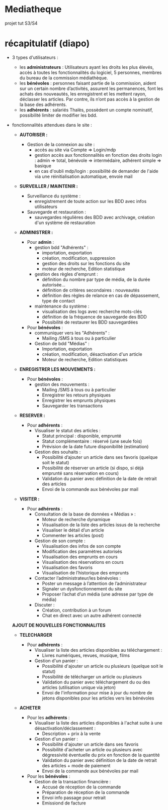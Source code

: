 # Mediatheque

projet tut S3/S4

# récapitulatif (diapo)

- 3 types d'utilisateurs :

    -  les **administrateurs** : Utilisateurs ayant les droits les plus élevés, accès à toutes les fonctionnalités du logiciel, 5       personnes, membres du bureau de la commission médiathèque.
    -  les **bénévoles** : personnes faisant partie de la commission, aident sur un certain nombre d’activités, assurent les permanences, font les achats des nouveautés, les enregistrent et les mettent rayon, déclasser les articles. Par contre, ils n’ont pas accès à la gestion de la base des adhérents.
    -  les **adhérents** : salariés Thalès, possèdent un compte nominatif, possibilité limiter de modifier les bdd.
      

- fonctionnalités attendues dans le site :

     - **AUTORISER :**
        - Gestion de la connexion au site :
          - accès au site via Compte =>  Login/mdp
          - gestion accès aux fonctionnalités en fonction des droits login : admin => total, bénévole => intermédaire, adhérent simple => basique
          - en cas d'oubli mdp/login : possibilité de demander de l'aide via une réinitialisation automatique, envoie mail
            
     - **SURVEILLER / MAINTENIR :**
        - Surveillance du système : 
          - enregistrement de toute action sur les BDD avec infos utilisateurs
        - Sauvegarde et restauration : 
          - sauvegardes régulières des BDD avec archivage, création d'un système de restauration
            
     - **ADMINISTRER :** 
        - Pour **admin** : 
          - gestion bdd "Adhérents" :
             - importation, exportation
             - création, modification, suppression
             - gestion des droits sur les fonctions du site
             - moteur de recherche, Edition statistique
          - gestion des règles d'emprunt :
             - définition du nombre par type de média, de la durée autorisée...
             - définition de critères secondaires : nouveautés
             - définition des règles de relance en cas de dépassement, type de contact
           - maintenance du système :
             - visualisation des logs avec recherche mots-clés
             - définition de la fréquence de sauvegarde des BDD
             - Possibilité de restaurer les BDD sauvegardées
        - Pour **bénévoles** : 
           - communiquer vers les "Adhérents" :
             - Mailing /SMS à tous ou à particulier
           - Gestion de bdd "Médias" :
             - Importation, exportation
             - création, modification, désactivation d'un article
             - Moteur de recherche, Edition statistiques 
              
     - **ENREGISTRER LES MOUVEMENTS :** 
        - Pour **bénévoles** : 
           - gestion des mouvements :
             - Mailing /SMS à tous ou à particulier
             - Enregistrer les retours physiques
             - Enregistrer les emprunts physiques
             - Sauvegarder les transactions  
             
     - **RESERVER :** 
        - Pour **adhérents** : 
           - Visualiser le statut des articles :
             - Statut principal : disponible, emprunté
             - Statut complémentaire : réservé (une seule fois)
             - Prévision de la date future disponibilité (estimation)
           - Gestion des souhaits :
             - Possibilité d’ajouter un article dans ses favoris (quelque soit le statut)
             - Possibilité de réserver un article (si dispo, si déjà emprunté sans réservation en cours)
             - Validation du panier avec définition de la date de retrait des articles
             - Envoi de la commande aux bénévoles par mail
             
     - **VISITER :** 
        - Pour **adhérents** : 
           - Consultation de la base de données « Médias » :
             - Moteur de recherche dynamique
             - Visualisation de la liste des articles issus de la recherche
             - Visualiser le détail d’un article
             - Commenter les articles (post)
           - Gestion de son compte :
             - Visualisation des infos de son compte
             - Modification des paramètres autorisés
             - Visualisation des emprunts en cours
             - Visualisation des réservations en cours
             - Visualisation des favoris
             - Visualisation de l’historique des emprunts
           - Contacter l’administrateur/les bénévoles :
             - Poster un message à l’attention de l’administrateur
             - Signaler un dysfonctionnement du site
             - Proposer l’achat d’un média (une adresse par type de média)
           - Discuter :
             - Création, contribution à un forum
             - Chat en direct avec un autre adhérent connecté
      
     **AJOUT DE NOUVELLES FONCTIONNALITES**
     
     - **TELECHARGER**
        - Pour **adhérents** :
           - Visualiser la liste des articles disponibles au téléchargement :
             - Livres numériques, revues, musique, films
           - Gestion d'un panier :
             - Possibilité d'ajouter un article ou plusieurs (quelque soit le statut)
             - Possibilité de télécharger un article ou plusieurs 
             - Validation du panier avec téléchargement du ou des articles (utilisation unique via jeton)
             - Envoi de l'information pour mise à jour du nombre de jetons disponibles pour les articles vers les bénévoles
                
     - **ACHETER**
        - Pour les **adhérents** :
           - Visualiser la liste des articles disponibles à l'achat suite à une désactivation/déclassement :
             - Description + prix à la vente
           - Gestion d'un panier :
             - Possibilité d'ajouter un article dans ses favoris 
             - Possibilité d'acheter un article ou plusieurs avec dégressivité éventuelle du prix en fonction de la quantité
             - Validation du panier avec définition de la date de retrait des articles + mode de paiement
             - Envoi de la commande aux bénévoles par mail
        - Pour les **bénévoles** :
           - Gestion de la transaction financière :
             - Accusé de réception de la commande
             - Préparation de réception de la commande
             - Envoi info passage pour retrait
             - Emissiond de facture
      
 
      
